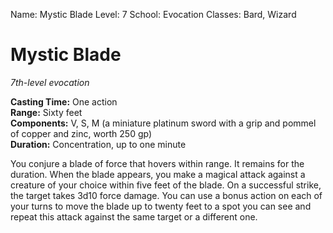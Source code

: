 Name: Mystic Blade
Level: 7
School: Evocation
Classes: Bard, Wizard

# Mystic Blade
_7th-level evocation_

**Casting Time:** One action   
**Range:** Sixty feet   
**Components:** V, S, M (a miniature platinum sword with a grip and pommel of copper and zinc, worth 250 gp)   
**Duration:** Concentration, up to one minute 

You conjure a blade of force that hovers within range. It remains for the duration. 
When the blade appears, you make a magical attack against a creature of your choice within five feet of the blade. On a successful strike, the target takes 3d10 force damage. You can use a bonus action on each of your turns to move the blade up to twenty feet to a spot you can see and repeat this attack against the same target or a different one. 
